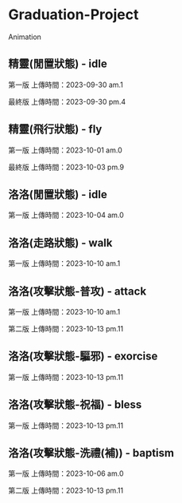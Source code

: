 # Graduation-Project
Animation

## 精靈(閒置狀態) - idle
第一版
上傳時間：2023-09-30 am.1

最終版
上傳時間：2023-09-30 pm.4

## 精靈(飛行狀態) - fly
第一版
上傳時間：2023-10-01 am.0

最終版
上傳時間：2023-10-03 pm.9

## 洛洛(閒置狀態) - idle
第一版
上傳時間：2023-10-04 am.0

## 洛洛(走路狀態) - walk
第一版
上傳時間：2023-10-10 am.1

## 洛洛(攻擊狀態-普攻) - attack
第一版
上傳時間：2023-10-10 am.1

第二版
上傳時間：2023-10-13 pm.11

## 洛洛(攻擊狀態-驅邪) - exorcise
第一版
上傳時間：2023-10-13 pm.11

## 洛洛(攻擊狀態-祝福) - bless
第一版
上傳時間：2023-10-13 pm.11

## 洛洛(攻擊狀態-洗禮(補)) - baptism
第一版
上傳時間：2023-10-06 am.0

第二版
上傳時間：2023-10-13 pm.11
